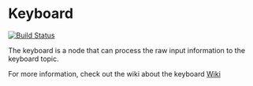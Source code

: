 # Keyboard

[![Build Status](https://travis-ci.org/Windesheim-Willy/keyboard.svg?branch=master)](https://travis-ci.org/Windesheim-Willy/keyboard)

The keyboard is a node that can process the raw input information to the keyboard topic.

For more information, check out the wiki about the keyboard [Wiki](https://windesheim-willy.github.io/WillyWiki/Components/keyboard.html)
